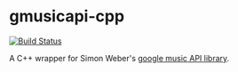 # gmusicapi-cpp
[![Build Status](https://travis-ci.org/dvirtz/gmusicapi-cpp.png?branch=master)](https://travis-ci.org/dvirtz/gmusicapi-cpp)

A C++ wrapper for Simon Weber's [google music API library](https://github.com/simon-weber/gmusicapi).
